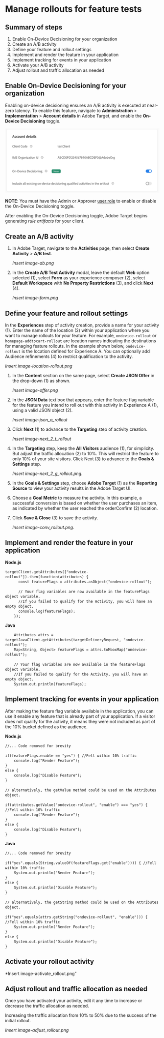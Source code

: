 # Manage rollouts for feature tests

## Summary of steps

1. Enable On-Device Decisioning for your organization
1. Create an A/B activity
1. Define your feature and rollout settings
1. Implement and render the feature in your application
1. Implement tracking for events in your application
1. Activate your A/B activity
1. Adjust rollout and traffic allocation as needed

## Enable On-Device Decisioning for your organization

Enabling on-device decisioning ensures an A/B activity is executed at near-zero latency. To enable this feature, navigate to **Administration** > **Implementation** > **Account details** in Adobe Target, and enable the **On-Device Decisioning** toggle.

<!--- Insert image-odd4.png --->

![alt image](./asset-odd-toggle.png)

**NOTE**: You must have the Admin or Approver [user role](https://experienceleague.adobe.com/docs/target/using/administer/manage-users/user-management.html) to enable or disable the On-Device Decisioning toggle.

After enabling the On-Device Decisioning toggle, Adobe Target begins generating *rule artifacts* for your client.

## Create an A/B activity

1. In Adobe Target, navigate to the **Activities** page, then select **Create Activity** > **A/B test**.

   *Insert image-ab.png*

1. In the **Create A/B Test Activity** modal, leave the default **Web** option selected (1), select **Form** as your experience composer (2), select **Default Workspace** with **No Property Restrictions** (3), and click **Next** (4).

   *Insert image-form.png*

## Define your feature and rollout settings

In the **Experiences** step of activity creation, provide a name for your activity (1). Enter the name of the location (2) within your application where you want to manage rollouts for your feature. For example,  `ondevice-rollout` or `homepage-addtocart-rollout` are location names indicating the destinations for managing feature rollouts. In the example shown below, `ondevice-rollout` is the location defined for Experience A. You can optionally add Audience refinements (4) to restrict qualification to the activity.

*Insert image-location-rollout.png*

1. In the **Content** section on the same page, select **Create JSON Offer** in the drop-down (1) as shown.

   *Insert image-offer.png*

1. In the **JSON Data** text box that appears, enter the feature flag variable for the feature you intend to roll out with this activity in Experience A (1), using a valid JSON object (2).

   *Insert image-json_a_rollout*

1. Click **Next** (1) to advance to the **Targeting** step of activity creation.

   *Insert image-next_2_t_rollout*

1. In the **Targeting** step, keep the **All Visitors** audience (1), for simplicity. But adjust the traffic allocation (2) to 10%. This will restrict the feature to only 10% of your site visitors. Click Next (3) to advance to the **Goals & Settings** step.

   *Insert image-next_2_g_rollout.png.*

1. In the **Goals & Settings** step, choose **Adobe Target** (1) as the **Reporting Source** to view your activity results in the Adobe Target UI.

1. Choose a **Goal Metric** to measure the activity. In this example, a successful conversion is based on whether the user purchases an item, as indicated by whether the user reached the orderConfirm (2) location.

1. Click **Save & Close** (3) to save the activity.

   *Insert image-conv_rollout.png.*

## Implement and render the feature in your application

**Node.js**

```
targetClient.getAttributes(["ondevice-rollout"]).then(function(attributes) {
      const featureFlags = attributes.asObject("ondevice-rollout");

      // Your flag variables are now available in the featureFlags object variable.
      //If you failed to qualify for the Activity, you will have an empty object.
      console.log(featureFlags);
    });
```

**Java**

```
    Attributes attrs = targetJavaClient.getAttributes(targetDeliveryRequest, "ondevice-rollout");
    Map<String, Object> featureFlags = attrs.toMboxMap("ondevice-rollout");
​
    // Your flag variables are now available in the featureFlags object variable.
    //If you failed to qualify for the Activity, you will have an empty object.
    System.out.println(featureFlags);
```

## Implement tracking for events in your application

After making the feature flag variable available in the application, you can use it enable any feature that is already part of your application. If a visitor does not qualify for the activity, it means they were not included as part of the 10% bucket defined as the audience.

**Node.js**

```
//... Code removed for brevity

if(featureFlags.enable == "yes") { //Fell within 10% traffic
    console.log("Render Feature");
}
else {
    console.log("Disable Feature");
}

// alternatively, the getValue method could be used on the Attributes object.

if(attributes.getValue("ondevice-rollout", "enable") === "yes") { //Fell within 10% traffic
    console.log("Render Feature");
}
else {
    console.log("Disable Feature");
}
```

**Java**

```
//... Code removed for brevity
​
if("yes".equals(String.valueOf(featureFlags.get("enable")))) { //Fell within 10% traffic
    System.out.println("Render Feature");
}
else {
    System.out.println("Disable Feature");
}
​
// alternatively, the getString method could be used on the Attributes object.
​
if("yes".equals(attrs.getString("ondevice-rollout", "enable"))) { //Fell within 10% traffic
    System.out.println("Render Feature");
}
else {
    System.out.println("Disable Feature");
}
```

## Activate your rollout activity

*Insert image-activate_rollout.png"

## Adjust rollout and traffic allocation as needed

Once you have activated your activity, edit it any time to increase or decrease the traffic allocation as needed.

Increasing the traffic allocation from 10% to 50% due to the success of the initial rollout.

*Insert image-adjust_rollout.png*